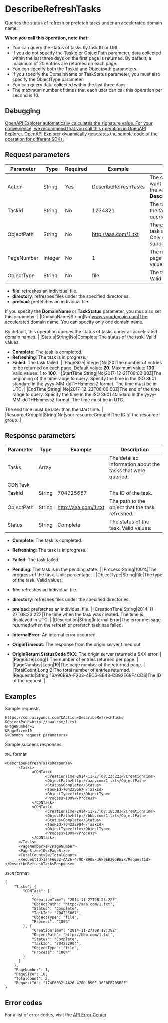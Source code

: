 # DescribeRefreshTasks

Queries the status of refresh or prefetch tasks under an accelerated domain name.

**When you call this operation, note that:**

-   You can query the status of tasks by task ID or URL.
-   If you do not specify the TaskId or ObjectPath parameter, data collected within the last three days on the first page is returned. By default, a maximum of 20 entries are returned on each page.
-   You can specify both the Taskid and Objectpath parameters.
-   If you specify the DomainName or TaskStatus parameter, you must also specify the ObjectType parameter.
-   You can query data collected within the last three days.
-   The maximum number of times that each user can call this operation per second is 10.

## Debugging

[OpenAPI Explorer automatically calculates the signature value. For your convenience, we recommend that you call this operation in OpenAPI Explorer. OpenAPI Explorer dynamically generates the sample code of the operation for different SDKs.](https://api.aliyun.com/#product=Cdn&api=DescribeRefreshTasks&type=RPC&version=2018-05-10)

## Request parameters

|Parameter|Type|Required|Example|Description|
|---------|----|--------|-------|-----------|
|Action|String|Yes|DescribeRefreshTasks|The operation that you want to perform. Set the value to **DescribeRefreshTasks**. |
|TaskId|String|No|1234321|The task ID by which the task status is queried. |
|ObjectPath|String|No|http://aaa.com/1.txt|The path by which the task status is queried. Only exact match is supported. |
|PageNumber|Integer|No|1|The number of the page to return. Valid values: **1** to **100000**. |
|ObjectType|String|No|file|The type of the task. Valid values:

 -   **file**: refreshes an individual file.
-   **directory**: refreshes files under the specified directories.
-   **preload**: prefetches an individual file.

 If you specify the **DomainName** or **TaskStatus** parameter, you mus also set this parameter. |
|DomainName|String|No|www.yourdomain.com|The accelerated domain name. You can specify only one domain name.

 By default, this operation queries the status of tasks under all accelerated domain names. |
|Status|String|No|Complete|The status of the task. Valid values:

 -   **Complete**: The task is completed.
-   **Refreshing**: The task is in progress.
-   **Failed**: The task failed. |
|PageSize|Integer|No|20|The number of entries to be returned on each page. Default value: **20**. Maximum value: **100**. Valid values: **1** to **100**. |
|StartTime|String|No|2017-12-21T08:00:00Z|The beginning of the time range to query. Specify the time in the ISO 8601 standard in the yyyy-MM-ddTHH:mm:ssZ format. The time must be in UTC. |
|EndTime|String| No|2017-12-22T08:00:00Z|The end of the time range to query. Specify the time in the ISO 8601 standard in the yyyy-MM-ddTHH:mm:ssZ format. The time must be in UTC.

 The end time must be later than the start time. |
|ResourceGroupId|String|No|your resourceGroupId|The ID of the resource group. |

## Response parameters

|Parameter|Type|Example|Description|
|---------|----|-------|-----------|
|Tasks|Array| |The detailed information about the tasks that were queried. |
|CDNTask| | | |
|TaskId|String|704225667|The ID of the task. |
|ObjectPath|String|http://aaa.com/1.txt|The path to the object that the task refreshed. |
|Status|String|Complete|The status of the task. Valid values:

 -   **Complete**: The task is completed.
-   **Refreshing**: The task is in progress.
-   **Failed**: The task failed.
-   **Pending**: The task is in the pending state. |
|Process|String|100%|The progress of the task. Unit: percentage. |
|ObjectType|String|file|The type of the task. Valid values:

 -   **file**: refreshes an individual file.
-   **directory**: refreshes files under the specified directories.
-   **preload**: prefetches an individual file. |
|CreationTime|String|2014-11-27T08:23:22Z|The time when the task was created. The time is displayed in UTC. |
|Description|String|Internal Error|The error message returned when the refresh or prefetch task has failed.

 -   **InternalError**: An internal error occurred.
-   **OriginTimeout**: The response from the origin server timed out.
-   **OriginReturn StatusCode 5XX**: The origin server returned a 5XX error. |
|PageSize|Long|1|The number of entries returned per page. |
|PageNumber|Long|10|The page number of the returned page. |
|TotalCount|Long|2|The total number of entries returned. |
|RequestId|String|16A96B9A-F203-4EC5-8E43-CB92E68F4CD8|The ID of the request. |

## Examples

Sample requests

```
https://cdn.aliyuncs.com?&Action=DescribeRefreshTasks
&ObjectPath=http://aaa.com/1.txt
&PageNumber=1
&PageSize=10
&<Common request parameters>
```

Sample success responses

`XML` format

```
<DescribeRefreshTasksResponse>	
	  <Tasks>
		    <CDNTask>
			      <CreationTime>2014-11-27T08:23:22Z</CreationTime>
			      <ObjectPath>http://aaa.com/1.txt</ObjectPath>
			      <Status>Complete</Status>
			      <TaskId>704225667</TaskId>
			      <ObjectType>file</ObjectType>
			      <Process>100%</Process>
		    </CDNTask>
		    <CDNTask>
			      <CreationTime>2014-11-27T08:18:38Z</CreationTime>
			      <ObjectPath>http://bbb.com/1.txt</ObjectPath>
			      <Status>Complete</Status>
			      <TaskId>704222904</TaskId>
			      <ObjectType>file</ObjectType>
			      <Process>100%</Process>
		    </CDNTask>
	  </Tasks>
	  <PageNumber>1</PageNumber>
	  <PageSize>10</PageSize>
	  <TotalCount>2</TotalCount>
	  <RequestId>174F6032-AA26-470D-B90E-36F0EB205BEE</RequestId>
</DescribeRefreshTasksResponse>
```

`JSON` format

```
{
	"Tasks": {
		"CDNTask": [
            {
			"CreationTime": "2014-11-27T08:23:22Z",
			"ObjectPath": "http://aaa.com/1.txt",
			"Status": "Complete",
			"TaskId": "704225667",
			"ObjectType": "file",
			"Process": "100%"
		}, {
			"CreationTime": "2014-11-27T08:18:38Z",
			"ObjectPath": "http://bbb.com/1.txt",
			"Status": "Complete",
			"TaskId": "704222904",
			"ObjectType": "file",
			"Process": "100%"
		}
      ]
	},
	"PageNumber": 1,
	"PageSize": 10,
	"TotalCount": 2,
	"RequestId": "174F6032-AA26-470D-B90E-36F0EB205BEE"
}
```

## Error codes

For a list of error codes, visit the [API Error Center](https://error-center.alibabacloud.com/status/product/Cdn).

